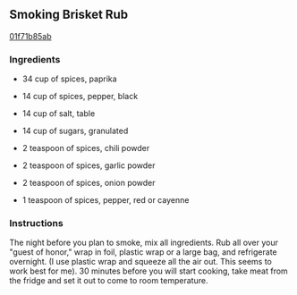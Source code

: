## Smoking Brisket Rub

[01f71b85ab](http://www.food.com/recipe/smoking-brisket-rub-266038)

### Ingredients

 - 34 cup of spices, paprika

 - 14 cup of spices, pepper, black

 - 14 cup of salt, table

 - 14 cup of sugars, granulated

 - 2 teaspoon of spices, chili powder

 - 2 teaspoon of spices, garlic powder

 - 2 teaspoon of spices, onion powder

 - 1 teaspoon of spices, pepper, red or cayenne

### Instructions

The night before you plan to smoke, mix all ingredients. Rub all over your "guest of honor," wrap in foil, plastic wrap or a large bag, and refrigerate overnight. (I use plastic wrap and squeeze all the air out. This seems to work best for me). 30 minutes before you will start cooking, take meat from the fridge and set it out to come to room temperature.